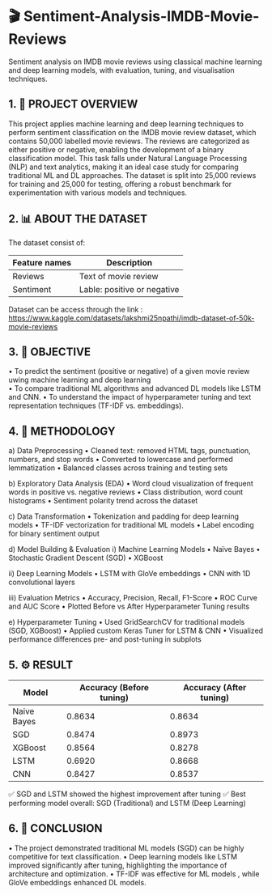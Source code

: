 # 🎬 Sentiment-Analysis-IMDB-Movie-Reviews
Sentiment analysis on IMDB movie reviews using classical machine learning and deep learning models, with evaluation, tuning, and visualisation techniques.

## 1.	📌 PROJECT OVERVIEW
This project applies machine learning and deep learning techniques to perform sentiment classification on the IMDB movie review dataset, which contains 50,000 labelled movie reviews. The reviews are categorized as either positive or negative, enabling the development of a binary classification model. This task falls under Natural Language Processing (NLP) and text analytics, making it an ideal case study for comparing traditional ML and DL approaches.
The dataset is split into 25,000 reviews for training and 25,000 for testing, offering a robust benchmark for experimentation with various models and techniques.

## 2.	📊 ABOUT THE DATASET
The dataset consist of:

|     Feature names                  |     Description                                        |
|------------------------------------|--------------------------------------------------------|
|     Reviews                        |     Text of movie review                               |
|     Sentiment                      |     Lable: positive or negative                        |

Dataset can be access through the link : https://www.kaggle.com/datasets/lakshmi25npathi/imdb-dataset-of-50k-movie-reviews

## 3.	🎯 OBJECTIVE
•  To predict the sentiment (positive or negative) of a given movie review uwing machine learning and deep learning  
•  To compare traditional ML algorithms and advanced DL models like LSTM and CNN. 
•  To understand the impact of hyperparameter tuning and text representation techniques (TF-IDF vs. embeddings).

## 4.	🔎 METHODOLOGY
a)	Data Preprocessing
•  Cleaned text: removed HTML tags, punctuation, numbers, and stop words
•  Converted to lowercase and performed lemmatization
•  Balanced classes across training and testing sets

b)	Exploratory Data Analysis (EDA)
•  Word cloud visualization of frequent words in positive vs. negative reviews
•  Class distribution, word count histograms
•  Sentiment polarity trend across the dataset

c)	Data Transformation
•  Tokenization and padding for deep learning models
•  TF-IDF vectorization for traditional ML models
•  Label encoding for binary sentiment output

d)	Model Building & Evaluation
i)	Machine Learning Models
•	Naïve Bayes
•	Stochastic Gradient Descent (SGD)
•	XGBoost

ii)	Deep Learning Models
•	LSTM with GloVe embeddings
•	CNN with 1D convolutional layers

iii)	Evaluation Metrics
•	Accuracy, Precision, Recall, F1-Score
•	ROC Curve and AUC Score
•	Plotted Before vs After Hyperparameter Tuning results

e)	Hyperparameter Tuning 
•  Used GridSearchCV for traditional models (SGD, XGBoost)
•  Applied custom Keras Tuner for LSTM & CNN
•  Visualized performance differences pre- and post-tuning in subplots

## 5.	⚙️ RESULT 

|        Model          |     Accuracy (Before tuning)     |     Accuracy (After tuning)     |
|-----------------------|----------------------------------|---------------------------------|
|     Naive Bayes       |             0.8634               |             0.8634              |
|     SGD               |             0.8474               |             0.8973              |
|     XGBoost           |             0.8564               |             0.8278              |
|     LSTM              |             0.6920               |             0.8668              |
|     CNN               |             0.8427               |             0.8537              |

✅ SGD and LSTM showed the highest improvement after tuning
✅ Best performing model overall: SGD (Traditional) and LSTM (Deep Learning)

## 6.	📝 CONCLUSION
•  The project demonstrated traditional ML models (SGD) can be highly competitive for text classification. 
•  Deep learning models like LSTM improved significantly after tuning, highlighting the importance of architecture and optimization. 
•  TF-IDF was effective for ML models , while GloVe embeddings enhanced DL models. 





